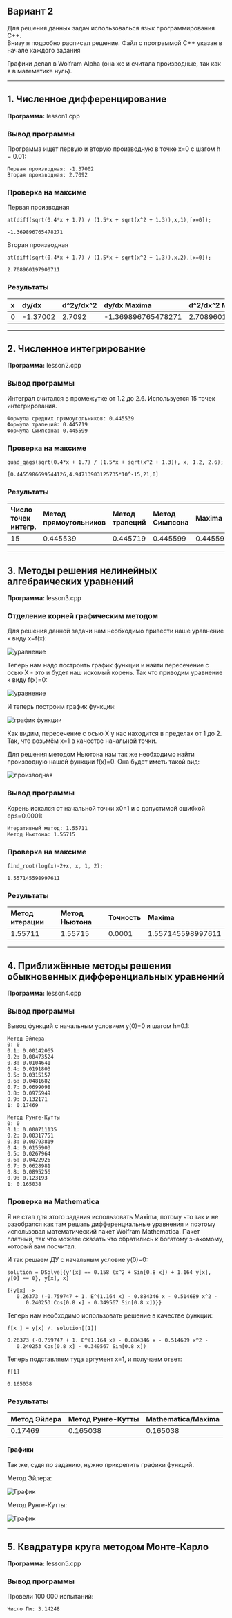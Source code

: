 Вариант 2
-----
Для решения данных задач использовалься язык программирования C++.  
Внизу я подробно расписал решение. Файл с программой C++ указан в начале каждого задания

Графики делал в Wolfram Alpha (она же и считала производные, так как я в математике нуль).

-----
## 1. Численное дифференцирование
**Программа:** lesson1.cpp

### Вывод программы
Программа ищет первую и вторую производную в точке x=0 с шагом h = 0.01:
```
Первая производная: -1.37002
Вторая производная: 2.7092
```

### Проверка на максиме
Первая производная
```
at(diff(sqrt(0.4*x + 1.7) / (1.5*x + sqrt(x^2 + 1.3)),x,1),[x=0]);
```
```
-1.369896765478271
```
Вторая производная
```
at(diff(sqrt(0.4*x + 1.7) / (1.5*x + sqrt(x^2 + 1.3)),x,2),[x=0]);
```
```
2.708960197900711
```

### Результаты
| x               | dy/dx | d^2y/dx^2 | dy/dx Maxima | d^2/dx^2 Maxima |
| :-------------  | :------------- | :------------- | :------------- | :------------- |
| 0               | -1.37002       | 2.7092 | -1.369896765478271 | 2.708960197900711 |

-----
## 2. Численное интегрирование
**Программа:** lesson2.cpp

### Вывод программы
Интеграл считался в промежутке от 1.2 до 2.6. Используется 15 точек интегрирования.
```
Формула средних прямоугольников: 0.445539
Формула трапеций: 0.445719
Формула Симпсона: 0.445599
```
### Проверка на максиме
```
quad_qags(sqrt(0.4*x + 1.7) / (1.5*x + sqrt(x^2 + 1.3)), x, 1.2, 2.6);
```
```
[0.4455986699544126,4.94713903125735*10^-15,21,0]
```

### Результаты
| Число точек интегр. | Метод прямоугольников | Метод трапеций | Метод Симпсона | Maxima             |
| :------------------ | :-------------------- | :------------- | :------------- | :----------------- |
| 15                  | 0.445539              | 0.445719       | 0.445599       | 0.4455986699544126 |

---

## 3. Методы решения нелинейных алгебраических уравнений
**Программа:** lesson3.cpp

### Отделение корней графическим методом

Для решения данной задачи нам необходимо привести наше уравнение к виду x=f(x):  

![уравнение](images/fun1.png)

Теперь нам надо построить график функции и найти пересечение с осью X - это и будет наш искомый корень. Так что приводим уравнение к виду f(x)=0:

![уравнение](images/fun2.png)

И теперь построим график функции:  

![график функции](images/plot1.png)

Как видим, пересечение с осью X у нас находится в пределах от 1 до 2. Так, что возьмём x=1 в качестве начальной точки.

Для решения методом Ньютона нам так же необходимо найти производную нашей функции f(x)=0. Она будет иметь такой вид:  

![производная](images/fun3.png)

### Вывод программы
Корень искался от начальной точки x0=1 и с допустимой ошибкой eps=0.0001:
```
Итеративный метод: 1.55711
Метод Ньютона: 1.55715
```

### Проверка на максиме
```
find_root(log(x)-2+x, x, 1, 2);
```
```
1.557145598997611
```

### Результаты
| Метод итерации | Метод Ньютона | Точность | Maxima |
| :-------- | :------- | :-------- | :--------- |
| 1.55711 | 1.55715 | 0.0001 | 1.557145598997611 |

---

## 4. Приближённые методы решения обыкновенных дифференциальных уравнений
**Программа:** lesson4.cpp

### Вывод программы
Вывод функций с начальным условием y(0)=0 и шагом h=0.1:
```
Метод Эйлера
0: 0
0.1: 0.00142065
0.2: 0.00473524
0.3: 0.0104641
0.4: 0.0191803
0.5: 0.0315157
0.6: 0.0481682
0.7: 0.0699098
0.8: 0.0975949
0.9: 0.132171
1: 0.17469

Метод Рунге-Кутты
0: 0
0.1: 0.000711135
0.2: 0.00317751
0.3: 0.00793819
0.4: 0.0155903
0.5: 0.0267964
0.6: 0.0422926
0.7: 0.0628981
0.8: 0.0895256
0.9: 0.123193
1: 0.165038
```

### Проверка на Mathematica
Я не стал для этого задания использовать Maxima, потому что так и не разобрался как там решать дифференциальные уравнения и поэтому использовал математический пакет Wolfram Mathematica. Пакет платный, так что можете сказать что обратились к богатому знакомому, который вам посчитал.

И так решаем ДУ с начальным условие y(0)=0:
```
solution = DSolve[{y'[x] == 0.158 (x^2 + Sin[0.8 x]) + 1.164 y[x], y[0] == 0}, y[x], x]
```
```
{{y[x] ->
   0.26373 (-0.759747 + 1. E^(1.164 x) - 0.884346 x - 0.514689 x^2 -
      0.240253 Cos[0.8 x] - 0.349567 Sin[0.8 x])}}
```
Теперь нам необходимо использовать решение в качестве функции:
```
f[x_] = y[x] /. solution[[1]]
```
```
0.26373 (-0.759747 + 1. E^(1.164 x) - 0.884346 x - 0.514689 x^2 -
   0.240253 Cos[0.8 x] - 0.349567 Sin[0.8 x])
```
Теперь подставляем туда аргумент x=1, и получаем ответ:
```
f[1]
```
```
0.165038
```

### Результаты
| Метод Эйлера     | Метод Рунге-Кутты     | Mathematica/Maxima |
| :-------------   | :-------------        | :-----------       |
| 0.17469          | 0.165038              | 0.165038           |

#### Графики
Так же, судя по заданию, нужно прикрепить графики функций.

Метод Эйлера:

![График](images/pl1.png)

Метод Рунге-Кутты:

![График](images/pl2.png)

---

## 5. Квадратура круга методом Монте-Карло
**Программа:** lesson5.cpp

### Вывод программы
Провели 100 000 испытаний:
```
Число Пи: 3.14248
```
